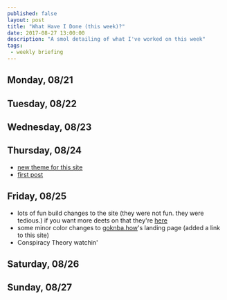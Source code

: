 ```yaml
---
published: false
layout: post
title: "What Have I Done (this week)?"
date: 2017-08-27 13:00:00
description: "A smol detailing of what I've worked on this week"
tags:
 - weekly briefing
---
```


## Monday, 08/21
## Tuesday, 08/22
## Wednesday, 08/23
## Thursday, 08/24
- [new theme for this site](https://github.com/streetturtle/jekyll-clean-dark)
- [first post](/2017/08/what-is-this)

## Friday, 08/25
- lots of fun build changes to the site (they were not fun. they were tedious.) if you want more deets on that they're [here](https://github.com/aberrantmedia/aberrantmedia.github.io/commits/master)
- some minor color changes to [goknba.how](http://goknba.how/)'s landing page (added a link to this site)
- Conspiracy Theory watchin'

## Saturday, 08/26
## Sunday, 08/27
